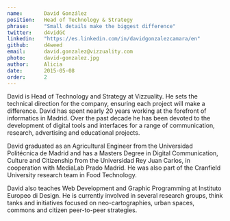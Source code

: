```yaml
---
name:       David González
position:   Head of Technology & Strategy
phrase:     "Small details make the biggest difference"
twitter:    d4vidGC
linkedin:   "https://es.linkedin.com/in/davidgonzalezcamara/en"
github:		d4weed
email:      david.gonzalez@vizzuality.com
photo:      david-gonzalez.jpg
author:     Alicia
date:       2015-05-08
order:      2
---
```


David is Head of Technology and Strategy at Vizzuality. He sets the technical direction for the company, ensuring each project will make a difference. David has spent nearly 20 years working at the forefront of informatics in Madrid. Over the past decade he has been devoted to the development of digital tools and interfaces for a range of communication, research, advertising and educational projects.

David graduated as an Agricultural Engineer from the Universidad Politécnica de Madrid and has a Masters Degree in Digital Communication, Culture and Citizenship from the Universidad Rey Juan Carlos, in cooperation with MediaLab Prado Madrid. He was also part of the Cranfield University research team in Food Technology.

David also teaches Web Development and Graphic Programming at Instituto Europeo di Design. He is currently involved in several research groups, think tanks and initiatives focused on neo-cartographies, urban spaces, commons and citizen peer-to-peer strategies.
